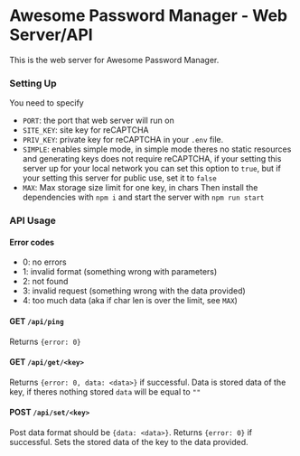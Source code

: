 # Awesome Password Manager - Web Server/API
This is the web server for Awesome Password Manager.

### Setting Up
You need to specify 
- `PORT`: the port that web server will run on
- `SITE_KEY`: site key for reCAPTCHA
- `PRIV_KEY`: private key for reCAPTCHA
in your `.env` file.
- `SIMPLE`: enables simple mode, in simple
mode theres no static resources and generating
keys does not require reCAPTCHA, if your setting
this server up for your local network you can
set this option to `true`, but if your setting this server
for public use, set it to `false`
- `MAX`: Max storage size limit for one key, in chars
Then install the dependencies with `npm i`
and start the server with `npm run start`

### API Usage
#### Error codes
- 0: no errors
- 1: invalid format (something wrong with parameters)
- 2: not found
- 3: invalid request (something wrong with the data provided)
- 4: too much data (aka if char len is over the limit, see `MAX`)

#### GET `/api/ping`
Returns `{error: 0}`

#### GET `/api/get/<key>`
Returns `{error: 0, data: <data>}` if successful.
Data is stored data of the key, if theres nothing
stored `data` will be equal to `""`

#### POST `/api/set/<key>`
Post data format should be `{data: <data>}`.
Returns `{error: 0}` if successful.
Sets the stored data of the key to the data provided.
